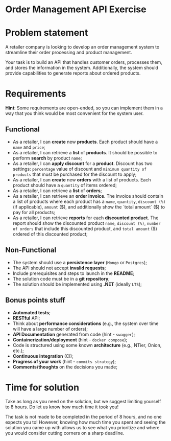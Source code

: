 # Order Management API Exercise

# Problem statement

A retailer company is looking to develop an order management system to streamline their order processing and product management. 

Your task is to build an API that handles customer orders, processes them, and stores the information in the system. 
Additionally, the system should provide capabilities to generate reports about ordered products.

# Requirements

**Hint**: Some requirements are open-ended, so you can implement them in a way that you think would be most convenient for the system user. 

## Functional
* As a retailer, I can **create** new **products**. Each product should have a `name` and `price`;
* As a retailer, I can retrieve a **list** of **products**. It should be possible to perform **search** by product `name`;
* As a retailer, I can **apply discount** for a **product**. Discount has two settings: `percentage` value of discount and `minimum quantity of products` that must be purchased for the discount to apply;
* As a retailer, I can **create** new **orders** with a list of products. Each product should have a `quantity` of items ordered;
* As a retailer, I can retrieve a **list** of **orders**;
* As a retailer, I can retrieve an **order invoice**. The invoice should contain a list of products where each product has a `name`, `quantity`, `discount (%)` (if applicable), `amount` ($), and additionally show the `total amount` ($) to pay for all products;
* As a retailer, I can retrieve **reports** for each **discounted product**. The report should show the discounted product `name`, `discount (%)`, `number of orders` that include this discounted product, and `total amount` ($) ordered of this discounted product;

## Non-Functional
* The system should use a **persistence layer** (`Mongo` or `Postgres`);
* The API should not accept **invalid requests**;
* Include prerequisites and steps to launch in the **README**;
* The solution code must be in a **git repository**;
* The solution should be implemented using **.NET** (ideally `LTS`);

## Bonus points stuff
* **Automated tests**;
* **RESTful** API;
* Think about **performance considerations** (e.g., the system over time will have a large number of orders);
* **API Documentation** generated from code (hint - `swagger`);
* **Containerization/deployment** (hint - `docker compose`);
* Code is structured using some known **architecture** (e.g., NTier, Onion, etc.);
* **Continuous integration** (CI);
* **Progress of your work** (hint - `commits strategy`);
* **Comments/thoughts** on the decisions you made;

# Time for solution

Take as long as you need on the solution, but we suggest limiting yourself to 8 hours. Do let us know how much time it took you!

The task is not made to be completed in the period of 8 hours, and no one expects you to! However, knowing how much time you spent and seeing the solution you came up with allows us to see what you prioritize and where you would consider cutting corners on a sharp deadline.
